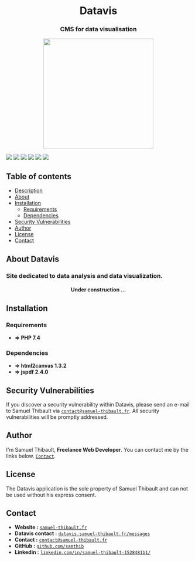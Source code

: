 <h1 align="center">Datavis</h1>

<h3 align="center">CMS for data visualisation</h3>

<p align="center"><a href="http://datavis.samuel-thibault.fr/" target="_blank"><img src="http://datavis.samuel-thibault.fr/storage/medias/images/K6LNhcNxIGfeUnvfwPzBOvWUfQQQ1UTQPi8VBrtx.png" width="300"></a></p>

![](https://img.shields.io/github/last-commit/samthib/datavis)
![](https://img.shields.io/github/commit-activity/m/samthib/datavis)
![](https://img.shields.io/github/stars/samthib/datavis)
![](https://img.shields.io/github/issues/samthib/datavis)
![](https://img.shields.io/github/forks/samthib/datavis)
![](https://img.shields.io/github/stars/samthib/datavis?style=social)


## Table of contents

- [Description](#datavis)
- [About](#about-datavis)
- [Installation](#installation)
    - [Requirements](#requirements)
    - [Dependencies](#dependencies)
- [Security Vulnerabilities](#security-vulnerabilities)
- [Author](#author)
- [License](#license)
- [Contact](#contact)

## About Datavis

<h3> Site dedicated to data analysis and data visualization.</h3>

<h4 align="center">Under construction ...</h4>

## Installation

### Requirements

* **=> PHP 7.4**

### Dependencies

* **=> html2canvas 1.3.2**
* **=> jspdf 2.4.0**

## Security Vulnerabilities

If you discover a security vulnerability within Datavis, please send an e-mail to Samuel Thibault via [`contact@samuel-thibault.fr`](mailto:contact@samuel-thibault.fr). All security vulnerabilities will be promptly addressed.

## Author

I'm Samuel Thibault, **Freelance Web Developer**. You can contact me by the links below. [`Contact`](#contact).

## License

The Datavis application is the sole property of Samuel Thibault and can not be used without his express consent.

## Contact

* **Website :** [`samuel-thibault.fr`](http://samuel-thibault.fr)
* **Datavis contact :** [`datavis.samuel-thibault.fr/messages`](http://datavis.samuel-thibault.fr/messages)
* **Contact :** [`contact@samuel-thibault.fr`](mailto:contact@samuel-thibault.fr)
* **GitHub :** [`github.com/samthib`](https://github.com/samthib)
* **Linkedin :** [`linkedin.com/in/samuel-thibault-1528481b1/`](https://www.linkedin.com/in/samuel-thibault-1528481b1/)
